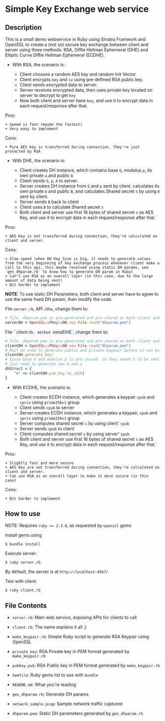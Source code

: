 Simple Key Exchange web service
===============================

Description
-----------

This is a small demo webservice in Ruby using Sinatra Framwork and OpenSSL to create a (not so) secure key exchange between client and server using three methods: RSA, Diffie Hellman Ephemeral (DHE) and Elliptic Curve Diffie Hellman Ephemeral (ECDHE).

- With RSA, the scenario is:

	+ Client chooses a random AES key and random Init Vector
	+ Client encrypts `key` and `iv` using pre-defined RSA public key.
	+ Client sends encrypted data to server.
	+ Server receives encrypted data,  then uses private key located on server to decrypt to get `key`
	+ Now both client and server have `key`, and use it to encrypt data in each request/response after that.

Pros:

	+ Speed is fast (maybe the fastest)
	+ Very easy to implement

Cons:

	+ Pure AES key is transferred during connection. They're just protected by RSA

- With DHE, the scenario is:

	+ Client creates DH instance, which contains base `G`, modulus `p`, its own private `a` and public `A`
	+ Client sends `G`, `p`, `A` to server.
	+ Server creates DH instance from `G` and `p` sent by client, calculates its own private `b` and public `B`, and calculates Shared secret `s` by using `A` sent by client.
	+ Server sends `B` back to client
	+ Client uses `B` to calculate Shared secret `s`
	+ Both client and server use first 16 bytes of shared secret `s` as AES Key, and use it to encrypt data in each request/response after that.`

Pros:

	+ AES Key is not transferred during connection, they're calculated on client and server.

Cons:

	+ Slow speed (when DH Key Size is big, it needs to generate values from the very beginning of key exchange process whenever client make a call to this api, this maybe resolved using static DH params, see `gen_dhparam.rb` to know how to generate DH param in Ruby)
	+ Can't use RSA as an overall layer (in this case, due to the large amount of data being sent)
	+ Bit harder to implement

**NOTE**: To use static DH Parameters, both client and server have to agree to use the same fixed DH param, then modify the code.

File `server.rb`, API `/dhe`, change them to:

```ruby
# file  dhparam.pem is pre-generated and pre-shared on both client and server
serverDH = OpenSSL::PKey::DH.new File.read("dhparam.pem")
```

File ``client.rb`, method `sendDHE`, change them to:

```ruby
# file  dhparam.pem is pre-generated and pre-shared on both client and server
clientDH = OpenSSL::PKey::DH.new File.read("dhparam.pem")
# Must be used to generate public and private keypair before it can be used.
clientDH.generate_key!
# Since base G and modulus p is pre-shared, so they needn't to be sent during key exchange
# Just need to generate new A and a
dhStruct = {
	"A" => clientDH.pub_key.to_s(16)
}

```

- With ECDHE, the scenario is:

	+ Client creates ECDH instance, which generates a keypair `cpub` and `cpriv` using `prime256v1` group
	+ Client sends `cpub` to server
	+ Server creates ECDH instance, which generates a keypair, `spub` and `spriv` using `prime256v1` group
	+ Server computes shared secret `s` by using client' `cpub`
	+ Server sends `spub` to client
	+ Client computes shared secret `s` by using server' `spub`
	+ Both client and server use first 16 bytes of shared secret `s` as AES Key, and use it to encrypt data in each request/response after that.`

Pros:

	+ Slightly fast and more secure
	+ AES Key are not transferred during connection, they're calculated on client and server.
	+ Can use RSA as an overall layer to make it more secure (in this case)

Cons:

	+ Bit harder to implement

How to use
----------

NOTE: Requires `ruby >= 2.3.0`, as requested by `openssl` gems

Install gems using

```
$ bundle install
```

Execute server:

```
$ ruby server.rb
```

By default, the server is at `http://localhost:4567/`

Test with client:

```
$ ruby client.rb
```

File Contents
-------------

- `server.rb`: Main web service, exposing APIs for clients to call

- `client.rb`: The name explains it all ;)

- `make_keypair.rb`: Simple Ruby script to generate RSA Keypair using OpenSSL

- `private_key`: RSA Private key in PEM format generated by `make_keypair.rb`

- `pubkey.pub`: RSA Public key in PEM format generated by `make_keypair.rb`

- `Gemfile`: Ruby gems list to use with `bundle`

- `README.md`: What you're reading

- `gen_dhparam.rb`: Generate DH params

- `network_sample.pcap`: Sample network traffic captured

- `dhparam.pem`: Static DH parameters generated by `gen_dhparam.rb`
